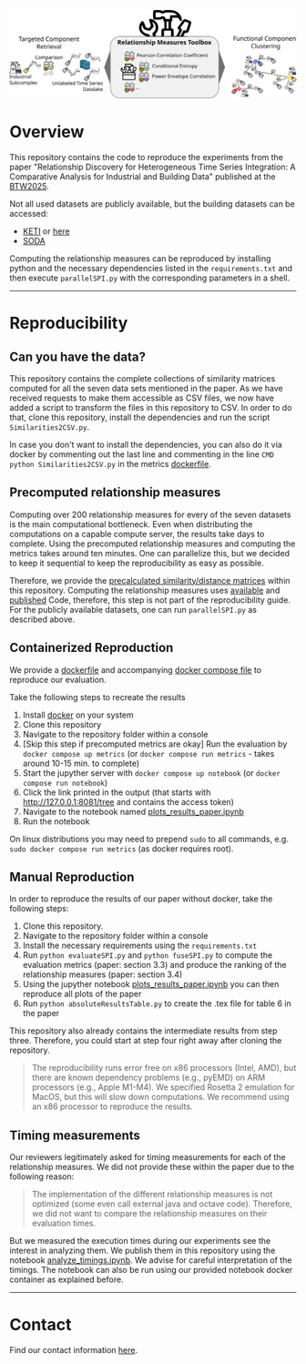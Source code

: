 ![Concept](./plots/Concept.svg)
# Overview
This repository contains the code to reproduce the experiments from the paper
"Relationship Discovery for Heterogeneous Time Series Integration: A Comparative Analysis for Industrial and 
Building Data" published at the [BTW2025](https://btw2025.gi.de/).

Not all used datasets are publicly available, but the building datasets can be accessed:
- [KETI](https://www.kaggle.com/datasets/ranakrc/smart-building-system) or [here](https://github.com/MingzheWu418/Joint-Training)
- [SODA](https://github.com/MingzheWu418/Joint-Training/tree/main/colocation/rawdata/metadata/Soda)

Computing the relationship measures can be reproduced by installing python and the necessary dependencies
listed in the `requirements.txt` and then execute `parallelSPI.py` with the corresponding
parameters in a shell.

----
# Reproducibility

## Can you have the data?
This repository contains the complete collections of similarity matrices computed for all the seven data sets
mentioned in the paper. As we have received requests to make them accessible as CSV files, we now have added a script to
transform the files in this repository to CSV. In order to do that, clone this repository, install the dependencies and
run the script `Similarities2CSV.py`.

In case you don't want to install the dependencies, you can also do it via docker by commenting out the last line and 
commenting in the line `CMD python Similarities2CSV.py` in the metrics [dockerfile](./Dockerfile_Metrics).

## Precomputed relationship measures
Computing over 200 relationship measures for every of the seven datasets is the main computational bottleneck. Even when
distributing the computations on a capable compute server, the results take days to complete. Using the precomputed
relationship measures and computing the metrics takes around ten minutes. One can parallelize this, but we decided to
keep it sequential to keep the reproducibility as easy as possible.

Therefore, we provide the [precalculated similarity/distance matrices](./measurements) within this repository. Computing the relationship
measures uses [available](https://github.com/DynamicsAndNeuralSystems/pyspi) and
[published](https://arxiv.org/abs/2201.11941) Code, therefore, this step is not part of the reproducibility guide. For
the publicly available datasets, one can run `parallelSPI.py` as described above.

## Containerized Reproduction

We provide a [dockerfile](./Dockerfile) and accompanying [docker compose file](./compose.yaml) to reproduce our
evaluation.

Take the following steps to recreate the results
1. Install [docker](https://docs.docker.com/get-started/get-docker/) on your system
2. Clone this repository
3. Navigate to the repository folder within a console
4. [Skip this step if precomputed metrics are okay] Run the evaluation by `docker compose up metrics` (or `docker compose run metrics` - takes around 10-15 min. to complete)
5. Start the jupyther server with `docker compose up notebook` (or `docker compose run notebook`)
6. Click the link printed in the output (that starts with http://127.0.0.1:8081/tree and contains the access token)
7. Navigate to the notebook named [plots_results_paper.ipynb](./plots_results_paper.ipynb)
8. Run the notebook

On linux distributions you may need to prepend `sudo` to all commands, e.g. `sudo docker compose run metrics` 
(as docker requires root).

## Manual Reproduction
In order to reproduce the results of our paper without docker, take the following steps:
1. Clone this repository.
2. Navigate to the repository folder within a console
3. Install the necessary requirements using the `requirements.txt`
4. Run `python evaluateSPI.py` and `python fuseSPI.py` to compute the evaluation metrics (paper: section 3.3) and produce the ranking of the relationship measures (paper: section 3.4)
5. Using the jupyther notebook [plots_results_paper.ipynb](./plots_results_paper.ipynb) you can then reproduce all plots of the paper
6. Run `python absoluteResultsTable.py` to create the .tex file for table 6 in the paper

This repository also already contains the intermediate results from step three. Therefore, you could start at step four
right away after cloning the repository.

> The reproducibility runs error free on x86 processors (Intel, AMD), but there are known dependency problems 
> (e.g., pyEMD) on ARM processors (e.g., Apple M1-M4). We specified Rosetta 2 emulation for MacOS, but this will
> slow down computations. We recommend using an x86 processor to reproduce the results.

## Timing measurements
Our reviewers legitimately asked for timing measurements for each of the relationship measures. We did not provide these
within the paper due to the following reason:
> The implementation of the different relationship measures is not optimized (some even call external java and 
> octave code). Therefore, we did not want to compare the relationship measures on their evaluation times.

But we measured the execution times during our experiments see the interest in analyzing them. We publish them in
this repository using the notebook [analyze_timings.ipynb](./analyze_timings.ipynb). We advise for careful
interpretation of the timings. The notebook can also be run using our provided notebook docker container as explained
before.

----
# Contact
Find our contact information [here](https://www.cs6.tf.fau.eu/person/lucas-weber/).